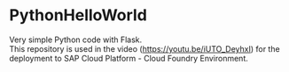 # PythonHelloWorld
Very simple Python code with Flask. <br>
This repository is used in the video (https://youtu.be/iUTO_DeyhxI) for the deployment to SAP Cloud Platform - Cloud Foundry Environment.<br>

